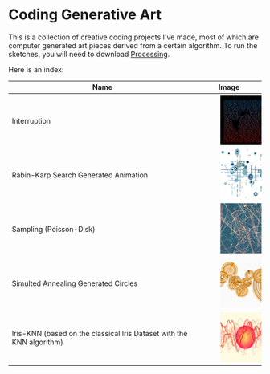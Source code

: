 # Coding Generative Art 
This is a collection of creative coding projects I've made, most of which are computer generated art pieces derived from a certain algorithm.
To run the sketches, you will need to download [Processing](https://processing.org/).

Here is an index: 

| Name      | Image |
| ----------- | ----------- |
| Interruption      | <img src = "interruption/sample.png" style ="width:100px;height:100px; margin-left:40px;">       |
| Rabin-Karp Search Generated Animation   | <img src = "Rabin_Karp/sample.png" style ="width:100px;height:100px; margin-left:40px;">  |
| Sampling (Poisson-Disk)  | <img src = "Sampling/sample.png" style ="width:100px;height:100px; margin-left:40px;"> |      
| Simulted Annealing Generated Circles  | <img src = "Simulated_Annealing/sample.png" style ="width:100px;height:100px; margin-left:40px;">|
| Iris-KNN (based on the classical Iris Dataset with the KNN algorithm) | <img src = "Iris_KNN/sample.jpg" style ="width:100px;height:100px; margin-left:40px;">|

